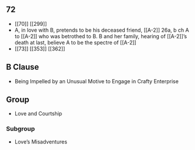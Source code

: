 ## 72
- [[70]] [[299]] 
- A, in love with B, pretends to be his deceased friend, [[A-2]] 26a, b ch A to [[A-2]] who was betrothed to B. B and her family, hearing of [[A-2]]’s death at last, believe A to be the spectre of [[A-2]]
- [[73]] [[353]] [[362]] 

## B Clause
- Being Impelled by an Unusual Motive to Engage in Crafty Enterprise

## Group
- Love and Courtship

### Subgroup
- Love’s Misadventures

